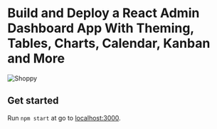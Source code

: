 # Build and Deploy a React Admin Dashboard App With Theming, Tables, Charts, Calendar, Kanban and More
![Shoppy](https://i.ibb.co/W6g39w3/image.png)

## Get started
Run `npm start` at go to [localhost:3000](https://localhost:3000).